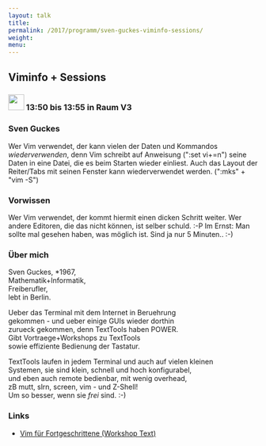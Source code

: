 ```yaml
---
layout: talk
title:
permalink: /2017/programm/sven-guckes-viminfo-sessions/
weight:
menu:
---
```

## Viminfo + Sessions 

### <img height = "32" src="../../../images/lightning.svg"> 13:50 bis 13:55 in Raum V3

### Sven Guckes

Wer Vim verwendet, der kann vielen der Daten und Kommandos *wiederverwenden*, denn Vim schreibt auf Anweisung (\":set vi+=n\") seine Daten in eine Datei, die es beim Starten wieder einliest. Auch das Layout der Reiter/Tabs mit seinen Fenster kann wiederverwendet werden. (\":mks\" + \"vim -S\")

### Vorwissen

Wer Vim verwendet, der kommt hiermit einen dicken Schritt weiter.  Wer andere Editoren, die das nicht können, ist selber schuld. :-P  Im Ernst:  Man sollte mal gesehen haben, was möglich ist. Sind ja nur 5 Minuten.. :-)

### Über mich

Sven Guckes, *1967,                                                                                                                                                                            
Mathematik+Informatik,                                                                                                                                                                                       
Freiberufler,                                                                                                                                                                                                
lebt in Berlin.                                                                                                                                                                                              
                                                                                                                                                                                                             
Ueber das Terminal mit dem Internet in Beruehrung                                                                                                                                                            
gekommen - und ueber einige GUIs wieder dorthin                                                                                                                                                              
zurueck gekommen, denn TextTools haben POWER.                                                                                                                                                                
Gibt Vortraege+Workshops zu TextTools                                                                                                                                                                        
sowie effiziente Bedienung der Tastatur.                                                                                                                                                                     
                                                                                                                                                                                                             
TextTools laufen in jedem Terminal und auch auf vielen kleinen                                                                                                                                               
Systemen, sie sind klein, schnell und hoch konfigurabel,                                                                                                                                                     
und eben auch remote bedienbar, mit wenig overhead,                                                                                                                                                          
zB mutt, slrn, screen, vim - und Z-Shell!                                                                                                                                                                    
Um so besser, wenn sie *frei* sind. :-)

### Links

- <a href="https://www.guckes.net/talks/vim/vim_advanced.txt" target="_blank">Vim für Fortgeschrittene (Workshop Text)</a>
